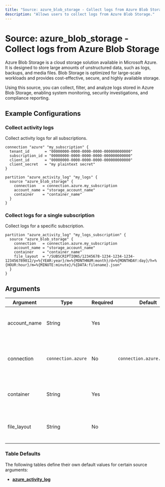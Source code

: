 ```yaml
---
title: "Source: azure_blob_storage - Collect logs from Azure Blob Storage"
description: "Allows users to collect logs from Azure Blob Storage."
---
```


# Source: azure_blob_storage - Collect logs from Azure Blob Storage

Azure Blob Storage is a cloud storage solution available in Microsoft Azure. It is designed to store large amounts of unstructured data, such as logs, backups, and media files. Blob Storage is optimized for large-scale workloads and provides cost-effective, secure, and highly available storage.

Using this source, you can collect, filter, and analyze logs stored in Azure Blob Storage, enabling system monitoring, security investigations, and compliance reporting.

## Example Configurations

### Collect activity logs

Collect activity logs for all subscriptions.

```hcl
connection "azure" "my_subscription" {
  tenant_id       = "00000000-0000-0000-0000-000000000000"
  subscription_id = "00000000-0000-0000-0000-000000000000"
  client_id       = "00000000-0000-0000-0000-000000000000"
  client_secret   = "my plaintext secret"
}

partition "azure_activity_log" "my_logs" {
  source "azure_blob_storage" {
    connection   = connection.azure.my_subscription
    account_name = "storage_account_name"
    container    = "container_name"
  }
}
```

### Collect logs for a single subscription

Collect logs for a specific subscription.

```hcl
partition "azure_activity_log" "my_logs_subscription" {
  source "azure_blob_storage" {
    connection   = connection.azure.my_subscription
    account_name = "storage_account_name"
    container    = "container_name"
    file_layout  = "/SUBSCRIPTIONS/12345678-1234-1234-1234-123456789012/y=%{YEAR:year}/m=%{MONTHNUM:month}/d=%{MONTHDAY:day}/h=%{HOUR:hour}/m=%{MINUTE:minute}/%{DATA:filename}.json"
  }
}
```

## Arguments

| Argument     | Type               | Required | Default                    | Description                                                                                                              |
|--------------|--------------------|----------|----------------------------|--------------------------------------------------------------------------------------------------------------------------|
| account_name | String             | Yes      |                            | The name of the Storage account to collect logs from.                                                                   |
| connection   | `connection.azure` | No       | `connection.azure.default` | The [Azure connection](https://hub.tailpipe.io/plugins/turbot/azure#connection-credentials) to use to connect to the Azure subscription. |
| container    | String             | Yes      |                            | The name of the Storage container where logs are stored.                                                                |
| file_layout  | String             | No       |                            | The Grok pattern that defines the log file structure.                                                                   |

### Table Defaults

The following tables define their own default values for certain source arguments:

- **[azure_activity_log](https://hub.tailpipe.io/plugins/turbot/azure/tables/azure_activity_log#azure_blob_storage)**
